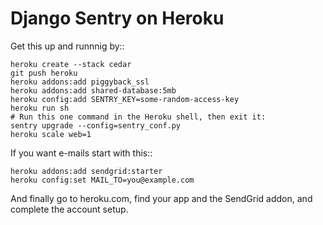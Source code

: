 Django Sentry on Heroku
=======================

Get this up and runnnig by::

    heroku create --stack cedar
    git push heroku
    heroku addons:add piggyback_ssl
    heroku addons:add shared-database:5mb
    heroku config:add SENTRY_KEY=some-random-access-key
    heroku run sh
    # Run this one command in the Heroku shell, then exit it:
    sentry upgrade --config=sentry_conf.py
    heroku scale web=1

If you want e-mails start with this::

    heroku addons:add sendgrid:starter
    heroku config:set MAIL_TO=you@example.com

And finally go to heroku.com, find your app and the SendGrid addon,
and complete the account setup.
